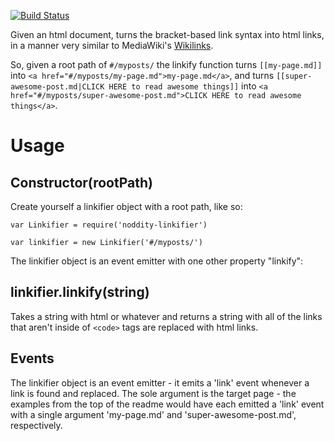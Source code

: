 [![Build Status](https://travis-ci.org/TehShrike/noddity-linkifier.svg)](https://travis-ci.org/TehShrike/noddity-linkifier)

Given an html document, turns the bracket-based link syntax into html links, in a manner very similar to MediaWiki's [Wikilinks](https://meta.wikimedia.org/wiki/Help:Link#Wikilinks).

So, given a root path of `#/myposts/` the linkify function turns `[[my-page.md]]` into `<a href="#/myposts/my-page.md">my-page.md</a>`, and turns `[[super-awesome-post.md|CLICK HERE to read awesome things]]` into `<a href="#/myposts/super-awesome-post.md">CLICK HERE to read awesome things</a>`.

Usage
=====

Constructor(rootPath)
-----

Create yourself a linkifier object with a root path, like so:

	var Linkifier = require('noddity-linkifier')

	var linkifier = new Linkifier('#/myposts/')

The linkifier object is an event emitter with one other property "linkify":

linkifier.linkify(string)
------

Takes a string with html or whatever and returns a string with all of the links that aren't inside of `<code>` tags are replaced with html links.

Events
------

The linkifier object is an event emitter - it emits a 'link' event whenever a link is found and replaced.  The sole argument is the target page - the examples from the top of the readme would have each emitted a 'link' event with a single argument 'my-page.md' and 'super-awesome-post.md', respectively.
